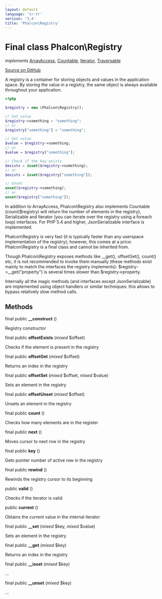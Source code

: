 ```yaml
---
layout: default
language: 'tr-tr'
version: '3.4'
title: 'Phalcon\Registry'
---
```

# Final class **Phalcon\Registry**

*implements* [ArrayAccess](https://php.net/manual/en/class.arrayaccess.php), [Countable](https://php.net/manual/en/class.countable.php), [Iterator](http://php.net/manual/en/class.iterator.php), [Traversable](http://php.net/manual/en/class.traversable.php)

<a href="https://github.com/phalcon/cphalcon/tree/v3.4.0/phalcon/registry.zep" class="btn btn-default btn-sm">Source on GitHub</a>

A registry is a container for storing objects and values in the application space.
By storing the value in a registry, the same object is always available throughout
your application.

```php
<?php

$registry = new \Phalcon\Registry();

// Set value
$registry->something = "something";
// or
$registry["something"] = "something";

// Get value
$value = $registry->something;
// or
$value = $registry["something"];

// Check if the key exists
$exists = isset($registry->something);
// or
$exists = isset($registry["something"]);

// Unset
unset($registry->something);
// or
unset($registry["something"]);

```

In addition to ArrayAccess, Phalcon\Registry also implements Countable
(count($registry) will return the number of elements in the registry),
Serializable and Iterator (you can iterate over the registry
using a foreach loop) interfaces. For PHP 5.4 and higher, JsonSerializable
interface is implemented.

Phalcon\Registry is very fast (it is typically faster than any userspace
implementation of the registry); however, this comes at a price:
Phalcon\Registry is a final class and cannot be inherited from.

Though Phalcon\Registry exposes methods like __get(), offsetGet(), count() etc,
it is not recommended to invoke them manually (these methods exist mainly to
match the interfaces the registry implements): $registry->__get("property")
is several times slower than $registry->property.

Internally all the magic methods (and interfaces except JsonSerializable)
are implemented using object handlers or similar techniques: this allows
to bypass relatively slow method calls.


## Methods
final public  **__construct** ()

Registry constructor



final public  **offsetExists** (*mixed* $offset)

Checks if the element is present in the registry



final public  **offsetGet** (*mixed* $offset)

Returns an index in the registry



final public  **offsetSet** (*mixed* $offset, *mixed* $value)

Sets an element in the registry



final public  **offsetUnset** (*mixed* $offset)

Unsets an element in the registry



final public  **count** ()

Checks how many elements are in the register



final public  **next** ()

Moves cursor to next row in the registry



final public  **key** ()

Gets pointer number of active row in the registry



final public  **rewind** ()

Rewinds the registry cursor to its beginning



public  **valid** ()

Checks if the iterator is valid



public  **current** ()

Obtains the current value in the internal iterator



final public  **__set** (*mixed* $key, *mixed* $value)

Sets an element in the registry



final public  **__get** (*mixed* $key)

Returns an index in the registry



final public  **__isset** (*mixed* $key)

...


final public  **__unset** (*mixed* $key)

...


